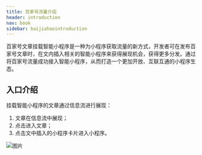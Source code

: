 ```yaml
---
title: 百家号流量介绍
header: introduction
nav: book
sidebar: baijiahaointroduction
---
```

百家号文章挂载智能小程序是一种为小程序获取流量的新方式，开发者可在发布百家号文章时，在文内插入相关的智能小程序来获得展现机会，获得更多分发。通过将百家号流量成功接入智能小程序，从而打造一个更加开放、互联互通的小程序生态。

## 入口介绍

挂载智能小程序的文章通过信息流进行展现：
1. 文章在信息流中展现；
2. 点击进入文章；
3. 点击文中插入的小程序卡片进入小程序。

![图片](../../img/introduction/scancode/baijiahao.gif)